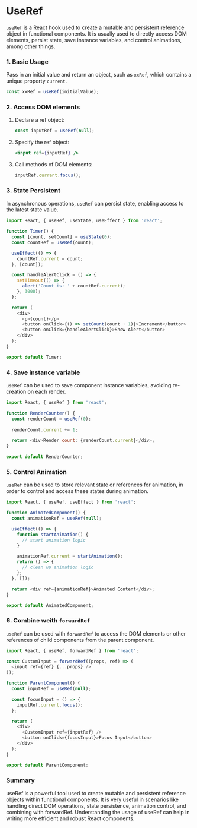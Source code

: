 # UseRef

`useRef` is a React hook used to create a mutable and persistent reference object in functional components. It is usually used to directly access DOM elements, persist state, save instance variables, and control animations, among other things.

### 1. Basic Usage

Pass in an initial value and return an object, such as `xxRef`, which contains a unique property `current`.

```javascript
const xxRef = useRef(initialValue);
```

### 2. Access DOM elements

1. Declare a ref object:

   ```javascript
   const inputRef = useRef(null);
   ```

2. Specify the ref object:

   ```jsx
   <input ref={inputRef} />
   ```

3. Call methods of DOM elements:

   ```javascript
   inputRef.current.focus();
   ```

### 3. State Persistent

In asynchronous operations, `useRef` can persist state, enabling access to the latest state value.

```javascript
import React, { useRef, useState, useEffect } from 'react';

function Timer() {
  const [count, setCount] = useState(0);
  const countRef = useRef(count);

  useEffect(() => {
    countRef.current = count;
  }, [count]);

  const handleAlertClick = () => {
    setTimeout(() => {
      alert('Count is: ' + countRef.current);
    }, 3000);
  };

  return (
    <div>
      <p>{count}</p>
      <button onClick={() => setCount(count + 1)}>Increment</button>
      <button onClick={handleAlertClick}>Show Alert</button>
    </div>
  );
}

export default Timer;
```

### 4. Save instance variable

`useRef` can be used to save component instance variables, avoiding re-creation on each render.

```javascript
import React, { useRef } from 'react';

function RenderCounter() {
  const renderCount = useRef(0);
  
  renderCount.current += 1;

  return <div>Render count: {renderCount.current}</div>;
}

export default RenderCounter;
```

### 5. Control Animation

`useRef` can be used to store relevant state or references for animation, in order to control and access these states during animation.

```javascript
import React, { useRef, useEffect } from 'react';

function AnimatedComponent() {
  const animationRef = useRef(null);

  useEffect(() => {
    function startAnimation() {
      // start animation logic
    }

    animationRef.current = startAnimation();
    return () => {
      // clean up animation logic
    };
  }, []);

  return <div ref={animationRef}>Animated Content</div>;
}

export default AnimatedComponent;
```

### 6. Combine weith `forwardRef` 

`useRef` can be used with `forwardRef` to access the DOM elements or other references of child components from the parent component.

```javascript
import React, { useRef, forwardRef } from 'react';

const CustomInput = forwardRef((props, ref) => (
  <input ref={ref} {...props} />
));

function ParentComponent() {
  const inputRef = useRef(null);

  const focusInput = () => {
    inputRef.current.focus();
  };

  return (
    <div>
      <CustomInput ref={inputRef} />
      <button onClick={focusInput}>Focus Input</button>
    </div>
  );
}

export default ParentComponent;
```

### Summary

useRef is a powerful tool used to create mutable and persistent reference objects within functional components. It is very useful in scenarios like handling direct DOM operations, state persistence, animation control, and combining with forwardRef. Understanding the usage of useRef can help in writing more efficient and robust React components.